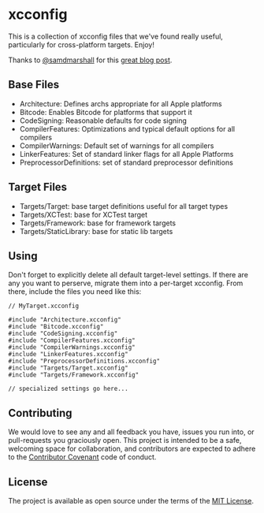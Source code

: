 # xcconfig

This is a collection of xcconfig files that we've found really useful, particularly for cross-platform targets. Enjoy!

Thanks to [@samdmarshall](https://twitter.com/Dirk_Gently) for this [great blog post](http://pewpewthespells.com/blog/xcconfig_guide.html).

## Base Files

- Architecture: Defines archs appropriate for all Apple platforms
- Bitcode: Enables Bitcode for platforms that support it
- CodeSigning: Reasonable defaults for code signing
- CompilerFeatures: Optimizations and typical default options for all compilers
- CompilerWarnings: Default set of warnings for all compilers
- LinkerFeatures: Set of standard linker flags for all Apple Platforms
- PreprocessorDefinitions: set of standard preprocessor definitions

## Target Files
- Targets/Target: base target definitions useful for all target types
- Targets/XCTest: base for XCTest target
- Targets/Framework: base for framework targets
- Targets/StaticLibrary: base for static lib targets

## Using

Don't forget to explicitly delete all default target-level settings. If there are any you want to perserve, migrate them into a per-target xcconfig. From there, include the files you need like this:

    // MyTarget.xcconfig
    
    #include "Architecture.xcconfig"
    #include "Bitcode.xcconfig"
    #include "CodeSigning.xcconfig"
    #include "CompilerFeatures.xcconfig"
    #include "CompilerWarnings.xcconfig"
    #include "LinkerFeatures.xcconfig"
    #include "PreprocessorDefinitions.xcconfig"
    #include "Targets/Target.xcconfig"
    #include "Targets/Framework.xcconfig"
    
    // specialized settings go here...

## Contributing

We would love to see any and all feedback you have, issues you run into, or pull-requests you graciously open. This project is intended to be a safe, welcoming space for collaboration, and contributors are expected to adhere to the [Contributor Covenant](http://contributor-covenant.org) code of conduct.

## License

The project is available as open source under the terms of the [MIT License](http://opensource.org/licenses/MIT).
